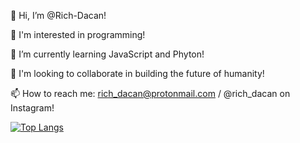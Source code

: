  👋 Hi, I’m @Rich-Dacan!
 
 👀 I'm interested in programming!
 
 🌱 I’m currently learning JavaScript and Phyton! 
 
 💞️ I'm looking to collaborate in building the future of humanity!
 
 📫 How to reach me: rich_dacan@protonmail.com / @rich_dacan on Instagram!
 


 [![Top Langs](https://github-readme-stats.vercel.app/api/top-langs/?username=Rich-Dacan&layout=compact)](https://github.com/anuraghazra/github-readme-stats)




<!---
Rich-Dacan/Rich-Dacan is a ✨ special ✨ repository because its `README.md` (this file) appears on your GitHub profile.
You can click the Preview link to take a look at your changes.
--->
